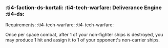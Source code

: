 ### :ti4-faction-ds-kortali: :ti4-tech-warfare: **Deliverance Engine** :ti4-ds:

Requirements: :ti4-tech-warfare: :ti4-tech-warfare:

Once per space combat, after 1 of your non-fighter ships is destroyed, you may produce 1 hit and assign it to 1 of your opponent's non-carrier ships.
